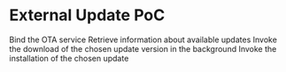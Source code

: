 # External Update PoC

Bind the OTA service
Retrieve information about available updates
Invoke the download of the chosen update version in the background
Invoke the installation of the chosen update
